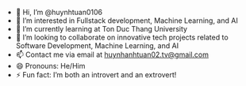 - 👋 Hi, I’m @huynhtuan0106
- 👀 I’m interested in Fullstack development, Machine Learning, and AI
- 🌱 I’m currently learning at Ton Duc Thang University
- 💞️ I’m looking to collaborate on innovative tech projects related to Software Development, Machine Learning, and AI
- 📫 Contact me via email at huynhanhtuan02.tv@gmail.com
- 😄 Pronouns: He/Him
- ⚡ Fun fact: I’m both an introvert and an extrovert!

<!---
huynhtuan0106/huynhtuan0106 is a ✨ special ✨ repository because its `README.md` (this file) appears on your GitHub profile.
You can click the Preview link to take a look at your changes.
--->

